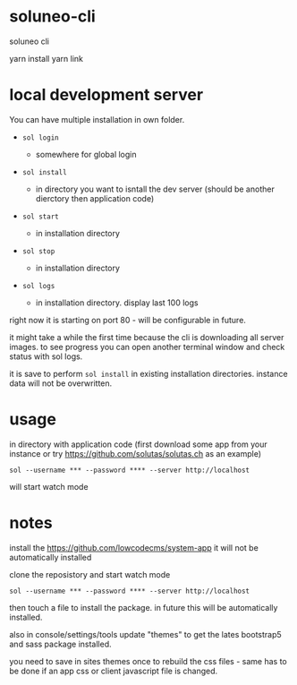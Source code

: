 # soluneo-cli

soluneo cli

yarn install
yarn link

# local development server

You can have multiple installation in own folder. 

- ```sol login```
  - somewhere for global login
- ```sol install```
  - in directory you want to isntall the dev server (should be another dierctory then application code)
- ```sol start```
  - in installation directory
- ```sol stop```
  - in installation directory

- ```sol logs```
  - in installation directory. display last 100 logs

right now it is starting on port 80 - will be configurable in future.

it might take a while the first time because the cli is downloading all server images. to see progress you can open another terminal window and check status with sol logs.

it is save to perform ```sol install``` in existing installation directories. instance data will not be overwritten.

# usage

in directory with application code (first download some app from your instance or try https://github.com/solutas/solutas.ch as an example)

```
sol --username *** --password **** --server http://localhost
```

will start watch mode


# notes

install the https://github.com/lowcodecms/system-app it will not be automatically installed

clone the reposistory and start watch mode 
```
sol --username *** --password **** --server http://localhost

```
then touch a file to install the package. in future this will be automatically installed.

also in console/settings/tools update "themes" to get the lates bootstrap5 and sass package installed.

you need to save in sites themes once to rebuild the css files - same has to be done if an app css or client javascript file is changed.